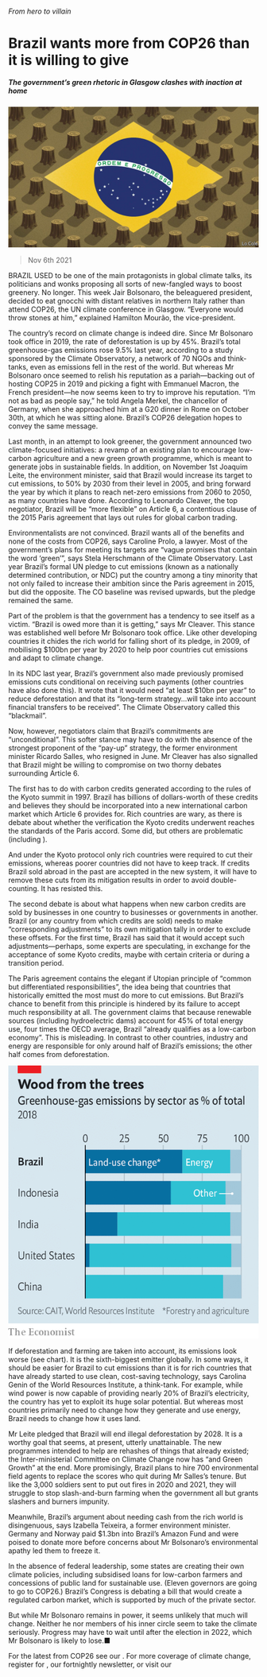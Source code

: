 ###### From hero to villain

# Brazil wants more from COP26 than it is willing to give 

##### The government’s green rhetoric in Glasgow clashes with inaction at home 

![image](images/20211106_AMD001_0.jpg) 

> Nov 6th 2021 

BRAZIL USED to be one of the main protagonists in global climate talks, its politicians and wonks proposing all sorts of new-fangled ways to boost greenery. No longer. This week Jair Bolsonaro, the beleaguered president, decided to eat gnocchi with distant relatives in northern Italy rather than attend COP26, the UN climate conference in Glasgow. “Everyone would throw stones at him,” explained Hamilton Mourão, the vice-president.

The country’s record on climate change is indeed dire. Since Mr Bolsonaro took office in 2019, the rate of deforestation is up by 45%. Brazil’s total greenhouse-gas emissions rose 9.5% last year, according to a study sponsored by the Climate Observatory, a network of 70 NGOs and think-tanks, even as emissions fell in the rest of the world. But whereas Mr Bolsonaro once seemed to relish his reputation as a pariah—backing out of hosting COP25 in 2019 and picking a fight with Emmanuel Macron, the French president—he now seems keen to try to improve his reputation. “I’m not as bad as people say,” he told Angela Merkel, the chancellor of Germany, when she approached him at a G20 dinner in Rome on October 30th, at which he was sitting alone. Brazil’s COP26 delegation hopes to convey the same message.


Last month, in an attempt to look greener, the government announced two climate-focused initiatives: a revamp of an existing plan to encourage low-carbon agriculture and a new green growth programme, which is meant to generate jobs in sustainable fields. In addition, on November 1st Joaquim Leite, the environment minister, said that Brazil would increase its target to cut emissions, to 50% by 2030 from their level in 2005, and bring forward the year by which it plans to reach net-zero emissions from 2060 to 2050, as many countries have done. According to Leonardo Cleaver, the top negotiator, Brazil will be “more flexible” on Article 6, a contentious clause of the 2015 Paris agreement that lays out rules for global carbon trading.

Environmentalists are not convinced. Brazil wants all of the benefits and none of the costs from COP26, says Caroline Prolo, a lawyer. Most of the government’s plans for meeting its targets are “vague promises that contain the word ‘green’”, says Stela Herschmann of the Climate Observatory. Last year Brazil’s formal UN pledge to cut emissions (known as a nationally determined contribution, or NDC) put the country among a tiny minority that not only failed to increase their ambition since the Paris agreement in 2015, but did the opposite. The CO baseline was revised upwards, but the pledge remained the same.

Part of the problem is that the government has a tendency to see itself as a victim. “Brazil is owed more than it is getting,” says Mr Cleaver. This stance was established well before Mr Bolsonaro took office. Like other developing countries it chides the rich world for falling short of its pledge, in 2009, of mobilising $100bn per year by 2020 to help poor countries cut emissions and adapt to climate change.

In its NDC last year, Brazil’s government also made previously promised emissions cuts conditional on receiving such payments (other countries have also done this). It wrote that it would need “at least $10bn per year” to reduce deforestation and that its “long-term strategy…will take into account financial transfers to be received”. The Climate Observatory called this “blackmail”.

Now, however, negotiators claim that Brazil’s commitments are “unconditional”. This softer stance may have to do with the absence of the strongest proponent of the “pay-up” strategy, the former environment minister Ricardo Salles, who resigned in June. Mr Cleaver has also signalled that Brazil might be willing to compromise on two thorny debates surrounding Article 6.

The first has to do with carbon credits generated according to the rules of the Kyoto summit in 1997. Brazil has billions of dollars-worth of these credits and believes they should be incorporated into a new international carbon market which Article 6 provides for. Rich countries are wary, as there is debate about whether the verification the Kyoto credits underwent reaches the standards of the Paris accord. Some did, but others are problematic (including ).

And under the Kyoto protocol only rich countries were required to cut their emissions, whereas poorer countries did not have to keep track. If credits Brazil sold abroad in the past are accepted in the new system, it will have to remove these cuts from its mitigation results in order to avoid double-counting. It has resisted this.

The second debate is about what happens when new carbon credits are sold by businesses in one country to businesses or governments in another. Brazil (or any country from which credits are sold) needs to make “corresponding adjustments” to its own mitigation tally in order to exclude these offsets. For the first time, Brazil has said that it would accept such adjustments—perhaps, some experts are speculating, in exchange for the acceptance of some Kyoto credits, maybe with certain criteria or during a transition period.

The Paris agreement contains the elegant if Utopian principle of “common but differentiated responsibilities”, the idea being that countries that historically emitted the most must do more to cut emissions. But Brazil’s chance to benefit from this principle is hindered by its failure to accept much responsibility at all. The government claims that because renewable sources (including hydroelectric dams) account for 45% of total energy use, four times the OECD average, Brazil “already qualifies as a low-carbon economy”. This is misleading. In contrast to other countries, industry and energy are responsible for only around half of Brazil’s emissions; the other half comes from deforestation.

![image](images/20211106_AMC032.png) 


If deforestation and farming are taken into account, its emissions look worse (see chart). It is the sixth-biggest emitter globally. In some ways, it should be easier for Brazil to cut emissions than it is for rich countries that have already started to use clean, cost-saving technology, says Carolina Genin of the World Resources Institute, a think-tank. For example, while wind power is now capable of providing nearly 20% of Brazil’s electricity, the country has yet to exploit its huge solar potential. But whereas most countries primarily need to change how they generate and use energy, Brazil needs to change how it uses land.

Mr Leite pledged that Brazil will end illegal deforestation by 2028. It is a worthy goal that seems, at present, utterly unattainable. The new programmes intended to help are rehashes of things that already existed; the Inter-ministerial Committee on Climate Change now has “and Green Growth” at the end. More promisingly, Brazil plans to hire 700 environmental field agents to replace the scores who quit during Mr Salles’s tenure. But like the 3,000 soldiers sent to put out fires in 2020 and 2021, they will struggle to stop slash-and-burn farming when the government all but grants slashers and burners impunity.

Meanwhile, Brazil’s argument about needing cash from the rich world is disingenuous, says Izabella Teixeira, a former environment minister. Germany and Norway paid $1.3bn into Brazil’s Amazon Fund and were poised to donate more before concerns about Mr Bolsonaro’s environmental apathy led them to freeze it.

In the absence of federal leadership, some states are creating their own climate policies, including subsidised loans for low-carbon farmers and concessions of public land for sustainable use. (Eleven governors are going to go to COP26.) Brazil’s Congress is debating a bill that would create a regulated carbon market, which is supported by much of the private sector.

But while Mr Bolsonaro remains in power, it seems unlikely that much will change. Neither he nor members of his inner circle seem to take the climate seriously. Progress may have to wait until after the election in 2022, which Mr Bolsonaro is likely to lose.■

For the latest from COP26 see our . For more coverage of climate change, register for , our fortnightly newsletter, or visit our 

